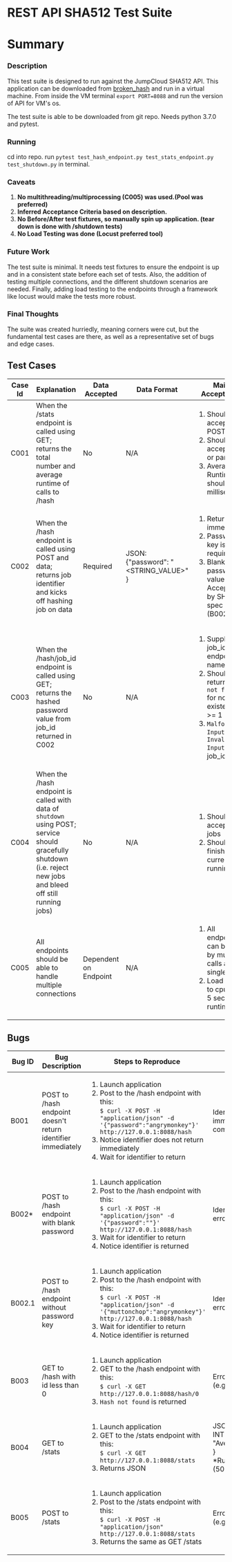 # REST API SHA512 Test Suite

# Summary

### Description
This test suite is designed to run against the JumpCloud SHA512 API. This application can be downloaded from [broken_hash](https://s3.amazonaws.com/qa-broken-hashserve/broken-hashserve.tgz) and run in a virtual machine. From inside the VM terminal `export PORT=8088` and run the version of API for VM's os.

The test suite is able to be downloaded from git repo. Needs python 3.7.0 and pytest.

### Running
cd into repo. run `pytest test_hash_endpoint.py test_stats_endpoint.py test_shutdown.py` in terminal.

### Caveats
1. **No multithreading/multiprocessing (C005) was used.(Pool was preferred)** 
2. **Inferred Acceptance Criteria based on description.** 
3. **No Before/After test fixtures, so manually spin up application. (tear down is done with /shutdown tests)** 
4. **No Load Testing was done (Locust preferred tool)**

### Future Work
The test suite is minimal. It needs test fixtures to ensure the endpoint is up and in a consistent state before each set of tests. Also, the addition of testing multiple connections, and the different shutdown scenarios are needed. Finally, adding load testing to the endpoints through a framework like locust would make the tests more robust. 

### Final Thoughts
The suite was created hurriedly, meaning corners were cut, but the fundamental test cases are there, as well as a representative set of bugs and edge cases.

## Test Cases

Case Id | Explanation | Data Accepted | Data Format | Main Acceptance | Associated Bugs
------ | ----------- | ------------- | ----------- | --------------- | ---------------
C001 | When the /stats endpoint is called using GET; returns the total number and average runtime of calls to /hash | No | N/A | <ol><li>Should not accept POST<li>Should not accept data or params<li>Average Runtime should be in milliseconds<ol> | B004, B005
C002 | When the /hash endpoint is called using POST and data; returns job identifier and kicks off hashing job on data  | Required | JSON: {"password": "<STRING_VALUE>" } | <ol><li>Returns immediately<li>Password key is required<li>Blank password values Accepted by SHA512 spec (B002*) | B001, B002*, B002.1
C003 | When the /hash/job_id endpoint is called using GET; returns the hashed password value from job_id returned in C002 | No | N/A | <ol><li>Supplied job_id in endpoint name<li>Should return `Hash not found` for non-existent ids >= 1<li>`Malformed Input` or `Invalid Input` for job_ids <=0 <ol> | B003
C004 | When the /hash endpoint is called with data of `shutdown` using POST; service should gracefully shutdown (i.e. reject new jobs and bleed off still running jobs) |  No | N/A | <ol><li>Should not accept new jobs<li>Should finish currently running jobs<ol> |
C005 | All endpoints should be able to handle multiple connections | Dependent on Endpoint | N/A | <ol><li>All endpoints can be hit by multiple calls at a single time<li>Load limited to cpu and 5 second runtimes ||



## Bugs

Bug ID  | Bug Description | Steps to Reproduce | Expected | Actual 
------ | --------------- | ------------------ | -------- | ------
B001 | POST to /hash endpoint doesn't return identifier immediately | <ol><li>Launch application</li><li>Post to the /hash endpoint with this:<br> ```$ curl -X POST -H "application/json" -d '{"password":"angrymonkey"}' http://127.0.0.1:8088/hash```  </li><li>Notice identifier does not return immediately</li><li>Wait for identifier to return</li></ol> | Identifier returns immediately after curl command is run | Identifier returns after 5 seconds
B002* | POST to /hash endpoint with blank password | <ol><li>Launch application</li><li>Post to the /hash endpoint with this:<br> ```$ curl -X POST -H "application/json" -d '{"password":""}' http://127.0.0.1:8088/hash```  </li><li>Wait for identifier to return</li><li>Notice identifier is returned</li></ol> | Identifier is not returned, error message produced | Identifier is returned, job is run but blank password is used
B002.1 | POST to /hash endpoint without password key | <ol><li>Launch application</li><li>Post to the /hash endpoint with this:<br> ```$ curl -X POST -H "application/json" -d '{"muttonchop":"angrymonkey"}' http://127.0.0.1:8088/hash```  </li><li>Wait for identifier to return</li><li>Notice identifier is returned</li></ol> | Identifier is not returned, error message produced | Identifier is returned, job is run but blank password is used
B003 | GET to /hash with id less than 0 | <ol><li>Launch application</li><li>GET to the /hash endpoint with this:<br> ```$ curl -X GET http://127.0.0.1:8088/hash/0```  </li><li>`Hash not found` is returned </li></ol> | Error message produced (e.g.`Invalid Input`) | `Hash not found`
B004 | GET to /stats | <ol><li>Launch application</li><li>GET to the /stats endpoint with this:<br> ```$ curl -X GET http://127.0.0.1:8088/stats```  </li><li>Returns JSON</li></ol>  | JSON: {"TotalRequests": INTEGER, "AverageRuntime":INTEGER\* } <br> *Runtime in milliseconds (5000+) | JSON: {"TotalRequests": INTEGER, "AverageRuntime":INTEGER\* } <br> *Runtime in microseconds (5000000+)
B005 | POST to /stats | <ol><li>Launch application</li><li>Post to the /stats endpoint with this:<br> ```$ curl -X POST -H "application/json" http://127.0.0.1:8088/stats```  </li><li>Returns the same as GET /stats</li></ol> | Error message produced (e.g.`Invalid Request`) | Returns same as GET 
